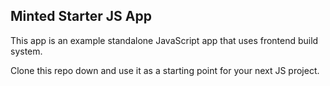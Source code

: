 ## Minted Starter JS App

This app is an example standalone JavaScript app that uses frontend build system.

Clone this repo down and use it as a starting point for your next JS project.